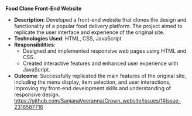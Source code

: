 **Food Clone Front-End Website**
- **Description**: Developed a front-end website that clones the design and functionality of a popular food delivery platform. The project aimed to replicate the user interface and experience of the original site.
- **Technologies Used**: HTML, CSS, JavaScript
- **Responsibilities**:
  - Designed and implemented responsive web pages using HTML and CSS.
  - Created interactive features and enhanced user experience with JavaScript.
- **Outcome**: Successfully replicated the main features of the original site, including the menu display, item selection, and user interactions, improving my front-end development skills and understanding of responsive design.
https://github.com/SanjanaVeeranna/Crown_website/issues/1#issue-2318587716
